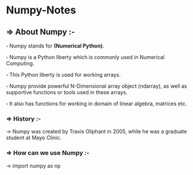 # Numpy-Notes

## => About Numpy :-

▫️ Numpy stands for **(Numerical Python)**.<br>

▫️ Numpy is a Python liberty which is commonly used in Numerical Computing.<br>

▫️ This Python liberty is used for working arrays.<br>

▫️ Numpy provide powerful N-Dimensional array object (ndarray), as well as supportive functions or tools 
   used in these arrays.<br>

▫️ It also has functions for working in domain of linear algebra, matrices etc. <br>

### => History :-

-> Numpy was created by Travis Oliphant in 2005, while he was a graduate student at Mayo Clinic.<br>

### => How can we use Numpy :-

-> import numpy as np<br>
